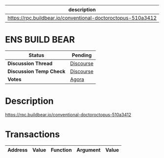 | description                                                  |
| ------------------------------------------------------------ |
| https://rpc.buildbear.io/conventional-doctoroctopus-510a3412 |

# ENS BUILD BEAR


  | **Status**            | Pending                                                                                                                                      |
  | --------------------- | ------------------------------------------------------------------------------------------------------------------------------------------- |
  | **Discussion Thread** |  [Discourse](https://rpc.buildbear.io/conventional-doctoroctopus-510a3412)                                                                                              |
  | **Discussion Temp Check** |  [Discourse](https://rpc.buildbear.io/conventional-doctoroctopus-510a3412)                                                                                              |
  | **Votes**             | [Agora](https://agora.ensdao.org/proposals/349)                                                                                                                                     |
  

# Description 
 https://rpc.buildbear.io/conventional-doctoroctopus-510a3412

# Transactions 
 | Address | Value | Function | Argument | Value |
| ------- | ----- | -------- | -------- | ----- |







